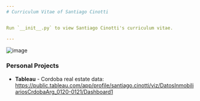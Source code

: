 ```yaml
---
# Curriculum Vitae of Santiago Cinotti


Run `__init__.py` to view Santiago Cinotti's curriculum vitae.

---
```


![image](https://drive.google.com/uc?export=view&id=1Le1jcE9roYtmShAiW1WHIx55YstxcNFi)


### Personal Projects

* **Tableau** - Cordoba real estate data: https://public.tableau.com/app/profile/santiago.cinotti/viz/DatosInmobiliariosCrdobaArg_0120-0121/Dashboard1
